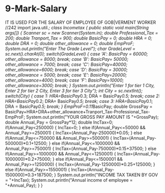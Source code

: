 # 9-Mark-Salary
IT IS USED FOR THE SALARY OF EMPLOYEE OF GOB|VERMENT WORKER
<br>
//242
import java.util.*;
class Incometax
{
public static void main(String args[])
{
Scanner sc = new Scanner(System.in);
double Professional_Tax = 200;
double Tranport_Tax = 900;
double BasicPay = 0;
double HRA = 0;
double DRA = 0;
double other_allowance = 0;
double EmpProF;
System.out.println("Enter The Grade Level");
char GradeLevel = sc.next().charAt(0);
switch(GradeLevel)
{
case 'A': 
BasicPay = 60000;
other_allowance = 8000;
break;
case 'B':
BasicPay= 50000;
other_allowance = 7000;
break;
case 'C':
BasicPay=40000;
other_allowance=6000;
break;
case 'D':
BasicPay = 30000;
other_allowance = 5000;
break;
case 'E':
BasicPay=20000;
other_allowance=4000;
break;
case 'F':
BasicPay=10000;
other_allowance=3000;
break;
}
System.out.println("Enter 1 for tier 1 City, Enter 2 for tier 2 City, Enter 3 for tier 3 City");
int City = sc.nextInt();
switch(City)
{
case 1:
HRA=BasicPay*0.3;
DRA = BasicPay*0.5;
break;
case 2:
HRA=BasicPay*0.2;
DRA= BasicPay*0.5;
break;
case 3:
HRA=BasicPay*0.1;
DRA = BasicPay*0.5;
break;
}
EmpProF=0.11*BasicPay;
double GrossPay = BasicPay+HRA+DRA+other_allowance+Tranport_Tax-Professional_Tax-EmpProF;
System.out.println("YOUR GROSS PAY AMOUNT IS  "+GrossPay);
double Annual_Pay = GrossPay*12;
double IncTax=0;
if(Annual_Pay<250000)
{
IncTax=0;
}
else if(Annual_Pay<=50000 && Annual_Pay>=250001)
{
IncTax=(Annual_Pay-250000)*0.05;
}
else if(Annual_Pay<=750000 && Annual_Pay>=500001)
{
IncTax=(Annual_Pay-500000)*0.1+12500;
}
else if(Annual_Pay<=1000000 && Annual_Pay>=750001)
{
IncTax=(Annual_Pay-750000)*0.15+37500;
}
else if(Annual_Pay>=1000000 && Annual_Pay<=1250001)
{
IncTax=(Annual_Pay-1000000)*0.2+75000;
}
else if(Annual_Pay<=1500001 && Annual_Pay>=1250000)
{
IncTax=(Annual_Pay-1250000)*0.25+125000;
}
else if(Annual_Pay>=1550001)
{
IncTax=(Annual_Pay-1500000)*0.3+187500;
}
System.out.println("INCOME TAX TAKEN BY GOV = "+IncTax);
System.out.println("Annual income of employee = "+Annual_Pay);
}
}